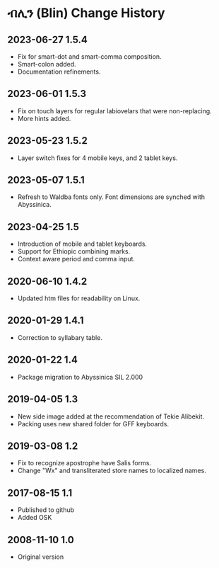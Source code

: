 # ብሊን (Blin) Change History

## 2023-06-27 1.5.4
* Fix for smart-dot and smart-comma composition.
* Smart-colon added.
* Documentation refinements.

## 2023-06-01 1.5.3
* Fix on touch layers for regular labiovelars that were non-replacing.
* More hints added.

## 2023-05-23 1.5.2
* Layer switch fixes for 4 mobile keys, and 2 tablet keys.

## 2023-05-07 1.5.1
* Refresh to Waldba fonts only. Font dimensions are synched with Abyssinica.

## 2023-04-25 1.5
* Introduction of mobile and tablet keyboards.
* Support for Ethiopic combining marks.
* Context aware period and comma input.

## 2020-06-10 1.4.2
* Updated htm files for readability on Linux.

## 2020-01-29 1.4.1
* Correction to syllabary table.

## 2020-01-22 1.4
* Package migration to Abyssinica SIL 2.000

## 2019-04-05 1.3
 * New side image added at the recommendation of Tekie Alibekit.
 * Packing uses new shared folder for GFF keyboards.
 
## 2019-03-08 1.2
* Fix to recognize apostrophe have Salis forms.
* Change "Wx" and transliterated store names to localized names.

## 2017-08-15 1.1
* Published to github
* Added OSK

## 2008-11-10 1.0
* Original version
